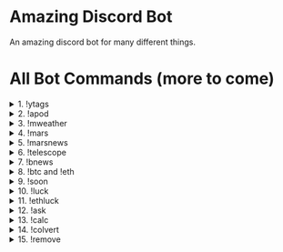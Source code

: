 # Amazing Discord Bot
An amazing discord bot for many different things.

# All Bot Commands (more to come)

<details>
   <summary>1. !ytags</summary>
  
   - See & copy all tags used in any youtube videos.
   - Usage: !ytags [youtube link]
</details>

<details>
   <summary>2. !apod</summary>
  
   - Get the Astronomy picture of the day (with additional option to choose a random date or specify your own aswell).<br>
   - Optional usages: !apod {date} / !apod random
</details>

<details>
  <summary>3. !mweather</summary>
  
  - Get the latest mars weather update from the Perseverance Rover, with the "MarsWxReport" twitter account.
</details>

<details>
  <summary>4. !mars</summary>
  
  - Get one of the most recent Mars surface photos from the perseverance and curiosity rovers.
</details>

<details>
  <summary>5. !marsnews</summary>
  
  - Get the latest news about the Mars mission from NASA's official website.
</details>

<details>
  <summary>6. !telescope</summary>
   
   - Get the latest news about the new James Webb telescope about to launch to space.
   - Optional "info" command argument will show the telescope's current location, time left, speed etc. !telescope info
</details>

<details>
  <summary>7. !bnews</summary>
   
   - Get the newest news/posts from bitcoin subreddit.
</details>

<details>
  <summary>8. !btc and !eth</summary>
   
   - Convert bitcoin or ethereum value to USD dollars with bitcoin's or ethereum's real time price.
   - Usage: !btc [value] or !eth [value]
</details>

<details>
   <summary>9. !soon</summary>
   
   - Work in progress and will be coming soon. It's for predicting bitcoin price in period of time (max 1 in week) and earning win or loss score for it when the prediction date comes.
   - Usage: !soon [btc price] [month day]
</details>

<details>
  <summary>10. !luck</summary>
  
  - Generate 10 random bitcoin wallets and their matching private keys & display their balances.
</details>

<details>
  <summary>11. !ethluck</summary>
  
  - Generate 10 random ethereum wallets and their matching private keys & display their balances.
</details>

<details>
  <summary>12. !ask</summary>
  
  - Ask the bot about anything and get a random yes or no.
  - Usage: /ask [question]
</details>

<details>
  <summary>13. !calc</summary>
  
  - Bonus command. Easily calculate stuff with just one command, using 'simplecalculator' module.
  - Command example: !calc 2 + 2
</details>

<details>
  <summary>14. !colvert</summary>
  
  - Easily convert RGB color to HEX color or HEX color to RGB color.
  - Command example: !colvert 255000000 or !colvert #FF0000
</details>

<details>
  <summary>15. !remove</summary>
  
  - Easily remove background almost perfectly from almost any image out there.
  - Command example: !remove https://www.somesite/with/someimage.png
</details>

